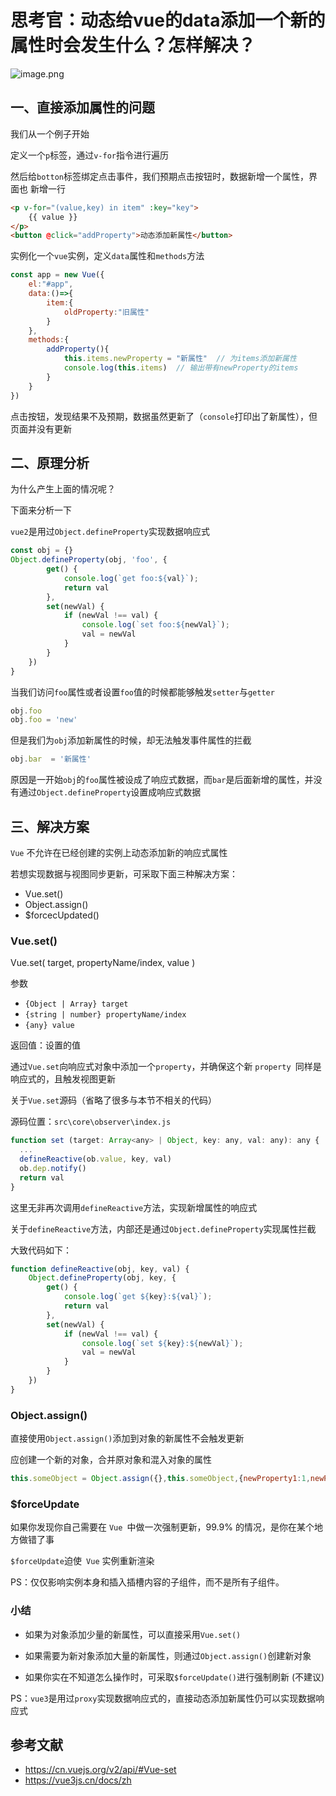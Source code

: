 # 思考官：动态给vue的data添加一个新的属性时会发生什么？怎样解决？

![image.png](https://static.vue-js.com/a502dde0-3acc-11eb-ab90-d9ae814b240d.png)


## 一、直接添加属性的问题

我们从一个例子开始

定义一个`p`标签，通过`v-for`指令进行遍历

然后给`botton`标签绑定点击事件，我们预期点击按钮时，数据新增一个属性，界面也 新增一行

```html
<p v-for="(value,key) in item" :key="key">
    {{ value }}
</p>
<button @click="addProperty">动态添加新属性</button>
```

实例化一个`vue`实例，定义`data`属性和`methods`方法

```js
const app = new Vue({
    el:"#app",
   	data:()=>{
       	item:{
            oldProperty:"旧属性"
        }
    },
    methods:{
        addProperty(){
            this.items.newProperty = "新属性"  // 为items添加新属性
            console.log(this.items)  // 输出带有newProperty的items
        }
    }
})
```

点击按钮，发现结果不及预期，数据虽然更新了（`console`打印出了新属性），但页面并没有更新


## 二、原理分析

为什么产生上面的情况呢？

下面来分析一下

`vue2`是用过`Object.defineProperty`实现数据响应式

```js
const obj = {}
Object.defineProperty(obj, 'foo', {
        get() {
            console.log(`get foo:${val}`);
            return val
        },
        set(newVal) {
            if (newVal !== val) {
                console.log(`set foo:${newVal}`);
                val = newVal
            }
        }
    })
}
```

当我们访问`foo`属性或者设置`foo`值的时候都能够触发`setter`与`getter`

```js
obj.foo   
obj.foo = 'new'
```

但是我们为`obj`添加新属性的时候，却无法触发事件属性的拦截

```js
obj.bar  = '新属性'
```

原因是一开始`obj`的`foo`属性被设成了响应式数据，而`bar`是后面新增的属性，并没有通过`Object.defineProperty`设置成响应式数据

## 三、解决方案

`Vue` 不允许在已经创建的实例上动态添加新的响应式属性

若想实现数据与视图同步更新，可采取下面三种解决方案：

- Vue.set()
- Object.assign()
- $forcecUpdated()



### Vue.set()

Vue.set( target, propertyName/index, value )

参数

- `{Object | Array} target`
- `{string | number} propertyName/index`
- `{any} value`

返回值：设置的值

通过`Vue.set`向响应式对象中添加一个`property`，并确保这个新 `property `同样是响应式的，且触发视图更新

关于`Vue.set`源码（省略了很多与本节不相关的代码）

源码位置：`src\core\observer\index.js`

```js
function set (target: Array<any> | Object, key: any, val: any): any {
  ...
  defineReactive(ob.value, key, val)
  ob.dep.notify()
  return val
}
```

这里无非再次调用`defineReactive`方法，实现新增属性的响应式

关于`defineReactive`方法，内部还是通过`Object.defineProperty`实现属性拦截

大致代码如下：

```js
function defineReactive(obj, key, val) {
    Object.defineProperty(obj, key, {
        get() {
            console.log(`get ${key}:${val}`);
            return val
        },
        set(newVal) {
            if (newVal !== val) {
                console.log(`set ${key}:${newVal}`);
                val = newVal
            }
        }
    })
}
```



### Object.assign()

直接使用`Object.assign()`添加到对象的新属性不会触发更新

应创建一个新的对象，合并原对象和混入对象的属性

```js
this.someObject = Object.assign({},this.someObject,{newProperty1:1,newProperty2:2 ...})
```



### $forceUpdate

如果你发现你自己需要在 `Vue `中做一次强制更新，99.9% 的情况，是你在某个地方做错了事

`$forceUpdate`迫使` Vue` 实例重新渲染

PS：仅仅影响实例本身和插入插槽内容的子组件，而不是所有子组件。



### 小结

- 如果为对象添加少量的新属性，可以直接采用`Vue.set()`

- 如果需要为新对象添加大量的新属性，则通过`Object.assign()`创建新对象

- 如果你实在不知道怎么操作时，可采取`$forceUpdate()`进行强制刷新 (不建议)
  

PS：`vue3`是用过`proxy`实现数据响应式的，直接动态添加新属性仍可以实现数据响应式


## 参考文献

- https://cn.vuejs.org/v2/api/#Vue-set
- https://vue3js.cn/docs/zh
